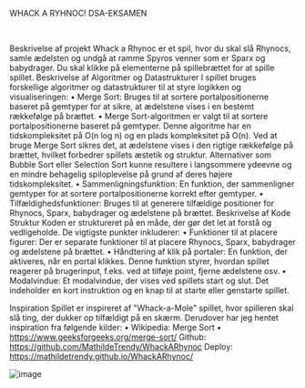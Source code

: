 WHACK A RYHNOC!
DSA-EKSAMEN


 
 
Beskrivelse af projekt
Whack a Rhynoc er et spil, hvor du skal slå Rhynocs, samle ædelsten og undgå at ramme Spyros venner som er Sparx og babydrager. Du skal klikke på elementerne på spillebrættet for at spille spillet.
Beskrivelse af Algoritmer og Datastrukturer
I spillet bruges forskellige algoritmer og datastrukturer til at styre logikken og visualiseringen:
•	Merge Sort: Bruges til at sortere portalpositionerne baseret på gemtyper for at sikre, at ædelstene vises i en bestemt rækkefølge på brættet.
•	Merge Sort-algoritmen er valgt til at sortere portalpositionerne baseret på gemtyper. Denne algoritme har en tidskompleksitet på O(n log n) og en plads kompleksitet på O(n). Ved at bruge Merge Sort sikres det, at ædelstene vises i den rigtige rækkefølge på brættet, hvilket forbedrer spillets æstetik og struktur. Alternativer som Bubble Sort eller Selection Sort kunne resultere i langsommere ydeevne og en mindre behagelig spiloplevelse på grund af deres højere tidskompleksitet.
•	Sammenligningsfunktion: En funktion, der sammenligner gemtyper for at sortere portalpositionerne korrekt efter gemtyper.
•	Tilfældighedsfunktioner: Bruges til at generere tilfældige positioner for Rhynocs, Sparx, babydrager og ædelstene på brættet.
Beskrivelse af Kode Struktur
Koden er struktureret på en måde, der gør det let at forstå og vedligeholde. De vigtigste punkter inkluderer:
•	Funktioner til at placere figurer: Der er separate funktioner til at placere Rhynocs, Sparx, babydrager og ædelstene på brættet.
•	Håndtering af klik på portaler: En funktion, der aktiveres, når en portal klikkes. Denne funktion styrer, hvordan spillet reagerer på brugerinput, f.eks. ved at tilføje point, fjerne ædelstene osv.
•	Modalvindue: Et modalvindue, der vises ved spillets start og slut. Det indeholder en kort instruktion og en knap til at starte eller genstarte spillet.

Inspiration
Spillet er inspireret af "Whack-a-Mole" spillet, hvor spilleren skal slå ting, der dukker op tilfældigt på en skærm. Derudover har jeg hentet inspiration fra følgende kilder:
•	Wikipedia: Merge Sort
•	https://www.geeksforgeeks.org/merge-sort/
Github: https://github.com/MathildeTrendy/WhackARhynoc
Deploy: https://mathildetrendy.github.io/WhackARhynoc/

![image](https://github.com/MathildeTrendy/WhackARhynoc/assets/113180048/d0dce24f-f864-4922-87c3-b3c7611ddb99)
